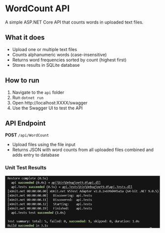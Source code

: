 # WordCount API

A simple ASP.NET Core API that counts words in uploaded text files.

## What it does

- Upload one or multiple text files
- Counts alphanumeric words (case-insensitive)
- Returns word frequencies sorted by count (highest first)
- Stores results in SQLite database

## How to run

1. Navigate to the `api` folder
2. Run `dotnet run`
3. Open http://localhost:XXXX/swagger
4. Use the Swagger UI to test the API

## API Endpoint

**POST** `/api/WordCount`
- Upload files using the file input
- Returns JSON with word counts from all uploaded files combined and adds entry to database

### Unit Test Results

![Unit Test Results](api.Tests/UnitTestResultScreenShot.png)



